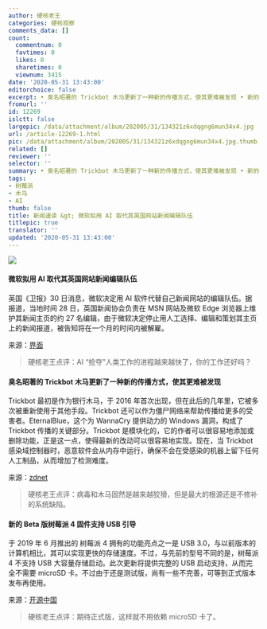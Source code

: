 ```yaml
---
author: 硬核老王
categories: 硬核观察
comments_data: []
count:
  commentnum: 0
  favtimes: 0
  likes: 0
  sharetimes: 0
  viewnum: 3415
date: '2020-05-31 13:43:00'
editorchoice: false
excerpt: • 臭名昭著的 Trickbot 木马更新了一种新的传播方式，使其更难被发现 • 新的 Beta 版树莓派 4 固件支持 USB 引导
fromurl: ''
id: 12269
islctt: false
largepic: /data/attachment/album/202005/31/134321z6xdqgng6mun34x4.jpg
url: /article-12269-1.html
pic: /data/attachment/album/202005/31/134321z6xdqgng6mun34x4.jpg.thumb.jpg
related: []
reviewer: ''
selector: ''
summary: • 臭名昭著的 Trickbot 木马更新了一种新的传播方式，使其更难被发现 • 新的 Beta 版树莓派 4 固件支持 USB 引导
tags:
- 树莓派
- 木马
- AI
thumb: false
title: 新闻速读 &gt; 微软拟用 AI 取代其英国网站新闻编辑队伍
titlepic: true
translator: ''
updated: '2020-05-31 13:43:00'
---
```


![](/data/attachment/album/202005/31/134321z6xdqgng6mun34x4.jpg)


#### 微软拟用 AI 取代其英国网站新闻编辑队伍


英国《卫报》30 日消息，微软决定用 AI 软件代替自己新闻网站的编辑队伍。据报道，当地时间 28 日，英国新闻协会负责在 MSN 网站及微软 Edge 浏览器上维护其新闻主页的约 27 名编辑，由于微软决定停止用人工选择、编辑和策划其主页上的新闻报道，被告知将在一个月的时间内被解雇。


来源：[界面](https://www.cnbeta.com/articles/tech/985157.htm)



> 
> 硬核老王点评：AI “抢夺”人类工作的进程越来越快了，你的工作还好吗？
> 
> 
> 


#### 臭名昭著的 Trickbot 木马更新了一种新的传播方式，使其更难被发现


Trickbot 最初是作为银行木马，于 2016 年首次出现，但在此后的几年里，它被多次被重新使用于其他手段。Trickbot 还可以作为僵尸网络来帮助传播给更多的受害者。EternalBlue，这个为 WannaCry 提供动力的 Windows 漏洞，构成了 Trickbot 传播的关键部分。Trickbot 是模块化的，它的作者可以很容易地添加或删除功能，正是这一点，使得最新的改动可以很容易地实现。现在，当 Trickbot 感染域控制器时，恶意软件会从内存中运行，确保不会在受感染的机器上留下任何人工制品，从而增加了检测难度。


来源：[zdnet](https://www.zdnet.com/article/this-new-trickbot-malware-update-makes-it-even-harder-to-detect/)



> 
> 硬核老王点评：病毒和木马固然是越来越狡猾，但是最大的根源还是不修补的系统缺陷。
> 
> 
> 


#### 新的 Beta 版树莓派 4 固件支持 USB 引导


于 2019 年 6 月推出的 树莓派 4 拥有的功能亮点之一是 USB 3.0，与以前版本的计算机相比，其可以实现更快的存储速度。不过，与先前的型号不同的是，树莓派 4 不支持 USB 大容量存储启动。此次更新将提供完整的 USB 启动支持，从而完全不需要 microSD 卡。不过由于还是测试版，尚有一些不完善，可等到正式版本发布再使用。


来源：[开源中国](https://www.oschina.net/news/116048/raspberry-pi-4-boot-from-usb-firmware-beta)



> 
> 硬核老王点评：期待正式版，这样就不用依赖 microSD 卡了。
> 
> 
>